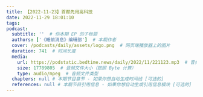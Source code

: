 ```yaml
---
title: 【2022-11-23】首都先用高科技
date: 2022-11-29 18:01:10
tags:
podcast:
  subtitle: ''  # 你本期 EP 的子标题
  authors: ['《睡前消息》编辑部']  # 本期作者
  cover: /podcasts/daily/assets/logo.png  # 网页端播放器上的图片
  duration: 741  # 时间长度
  media:
    url: https://podstatic.bedtime.news/daily/2022/11/221123.mp3  # 音频文件
    size: 17789805  # 音频文件大小（按照 Byte 计算）
    type: audio/mpeg  # 音频文件类型
  chapters: null # 本期节目章节 - 如果你想自动生成时间线 [可选的]
  references: null # 本期节目引用信息 - 如果你想自动生成引用信息模块 [可选的]
---
```

